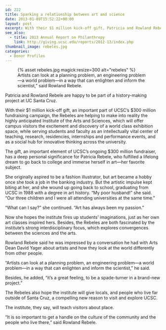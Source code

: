 ```yaml
---
id: 222
title: Sparking a relationship between art and science
date: 2013-01-09T15:52:22+00:00
layout: post
excerpt: With their $1 million kick-off gift, Patricia and Rowland Rebele are helping to make into reality the highly anticipated Institute of the Arts and Sciences.
see_also:
  - title: 2013 Annual Report on Philanthropy
    link: http://giving.ucsc.edu/reports/2012-13/index.php
thumbnail_image: rebeles.jpg
categories:
  - Donor Profiles
---
```

<figure class="inline-image right">
{% asset rebeles.jpg magick:resize=300 alt="rebeles" %}<figcaption>Artists can look at a planning problem, an engineering problem—a world problem—in a way that can enlighten and inform the scientist,&#8221; said Rowland Rebele.</figcaption></figure>

Patricia and Rowland Rebele are happy to be part of a history-making project at UC Santa Cruz.

With their $1 million kick-off gift, an important part of UCSC&#8217;s $300 million fundraising campaign, the Rebeles are helping to make into reality the highly anticipated Institute of the Arts and Sciences, which will offer campus visitors the excitement and discovery of a world class exhibition space, while serving students and faculty as an intellectually vital center of teaching, research, residencies, internships and performance events, and as a social hub for innovative thinking across the university.

The gift, an important element of UCSC&#8217;s ongoing $300 million fundraiser, has a deep personal significance for Patricia Rebele, who fulfilled a lifelong dream to go back to college and immerse herself in art—her favorite subject.

She originally aspired to be a fashion illustrator, but art became a hobby once she took a job in the banking industry. But the artistic impulse kept biting at her, and she wound up going back to school, graduating from UCSC in 1988 with a degree in art history. &#8220;My poor husband!&#8221; she said. &#8220;Our three children and I were all attending universities at the same time.&#8221;

&#8220;What can I say?&#8221; she continued. &#8220;Art has always been my passion.&#8221;

Now she hopes the institute fires up students&#8217; imaginations, just as her own art classes inspired hers. Besides, the Rebeles are both fascinated by the institute&#8217;s strong interdisciplinary focus, which explores convergences between the sciences and the arts.

Rowland Rebele said he was impressed by a conversation he had with Arts Dean David Yager about artists and how they look at the world differently from other people.

&#8220;Artists can look at a planning problem, an engineering problem—a world problem—in a way that can enlighten and inform the scientist,&#8221; he said.

Besides, he added, &#8220;it&#8217;s a great feeling, to be a spade-turner in a brand-new project.&#8221;

The Rebeles also hope the institute will give locals, and people who live far outside of Santa Cruz, a compelling new reason to visit and explore UCSC.

The institute, they say, will teach visitors about place.

&#8220;It is so important to get a handle on the culture of the community and the people who live there,&#8221; said Rowland Rebele.

